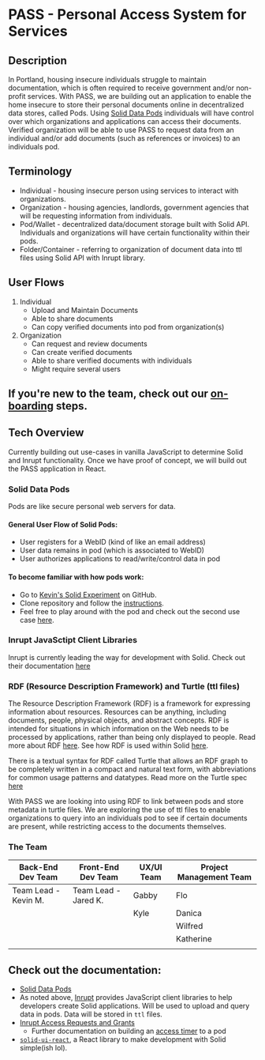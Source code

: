 # PASS - Personal Access System for Services

## Description

In Portland, housing insecure individuals struggle to maintain documentation, which is often required to receive government and/or non-profit services. With PASS, we are building out an application to enable the home insecure to store their personal documents online in decentralized data stores, called Pods. Using [Solid Data Pods](https://solidproject.org/) individuals will have control over which organizations and applications can access their documents. Verified organization will be able to use PASS to request data from an individual and/or add documents (such as references or invoices) to an individuals pod.


## Terminology

* Individual - housing insecure person using services to interact with organizations.
* Organization - housing agencies, landlords, government agencies that will be requesting information from individuals.
* Pod/Wallet - decentralized data/document storage built with Solid API. Individuals and organizations will have certain functionality within their pods.
* Folder/Container - referring to organization of document data into ttl files using Solid API with Inrupt library.


## User Flows

1. Individual
    * Upload and Maintain Documents
    * Able to share documents
    * Can copy verified documents into pod from organization(s)
2. Organization
    * Can request and review documents
    * Can create verified documents
    * Able to share verified documents with individuals
    * Might require several users

## If you're new to the team, check out our [on-boarding](onboarding.md) steps.

## Tech Overview

Currently building out use-cases in vanilla JavaScript to determine Solid and Inrupt functionality. Once we have proof of concept, we will build out the PASS application in React.

### Solid Data Pods

Pods are like secure personal web servers for data.

#### General User Flow of Solid Pods:
* User registers for a WebID (kind of like an email address)
* User data remains in pod (which is associated to WebID)
* User authorizes applications to read/write/control data in pod

#### To become familiar with how pods work:
* Go to [Kevin's Solid Experiment](https://github.com/codeforpdx/PASS/tree/km/solid/experiments/experiments/solid) on GitHub.
* Clone repository and follow the [instructions](https://github.com/codeforpdx/PASS/tree/km/solid/experiments/experiments/solid/01-one-server).
* Feel free to play around with the pod and check out the second use case [here](https://github.com/codeforpdx/PASS/tree/km/solid/experiments/experiments/solid/02-different-file-browser-application).

### Inrupt JavaSctipt Client Libraries

Inrupt is currently leading the way for development with Solid. Check out their documentation [here](https://docs.inrupt.com/developer-tools/javascript/client-libraries/)

### RDF (Resource Description Framework) and Turtle (ttl files)

The Resource Description Framework (RDF) is a framework for expressing information about resources. Resources can be anything, including documents, people, physical objects, and abstract concepts. RDF is intended for situations in which information on the Web needs to be processed by applications, rather than being only displayed to people. Read more about RDF [here](https://www.w3.org/TR/rdf11-primer/). See how RDF is used within Solid [here](https://solidproject.org/developers/vocabularies/well-known/core).

There is a textual syntax for RDF called Turtle that allows an RDF graph to be completely written in a compact and natural text form, with abbreviations for common usage patterns and datatypes. Read more on the Turtle spec [here](https://www.w3.org/TR/turtle/)

With PASS we are looking into using RDF to link between pods and store metadata in turtle files. We are exploring the use of ttl files to enable organizations to query into an individuals pod to see if certain documents are present, while restricting access to the documents themselves.


### The Team

|Back-End Dev Team    | Front-End Dev Team    | UX/UI Team | Project Management Team |
| ------------------- | --------------------- | -----------| ------------------------|
| Team Lead - Kevin M.| Team Lead - Jared K.  | Gabby      | Flo                     |
|                     |                       | Kyle       | Danica                  |
|                     |                       |            | Wilfred                 |
|                     |                       |            | Katherine               |
|                     |      



## Check out the documentation:
* [Solid Data Pods](https://solidproject.org/developers/tutorials/getting-started)
* As noted above, [Inrupt](https://docs.inrupt.com/developer-tools/javascript/client-libraries/) provides JavaScript client libraries to help developers create Solid applications. Will be used to upload and query data in pods. Data will be stored in `ttl` files.
* [Inrupt Access Requests and Grants](https://docs.inrupt.com/ess/latest/security/access-requests-grants/)
    * Further documentation on building an [access timer](https://solid.github.io/data-interoperability-panel/specification/#access-authorization%E2%91%A0) to a pod 
* [`solid-ui-react`](https://solid-ui-react.docs.inrupt.com/?path=/story/intro--page), a React library to make development with Solid simple(ish lol).
